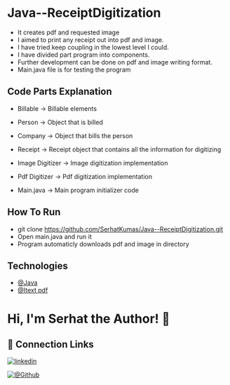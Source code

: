 # Java--ReceiptDigitization

- It creates pdf and requested image
- I aimed to print any receipt out into pdf and image.
- I have tried keep coupling in the lowest level I could.
- I have divided part program into components.
- Further development can be done on pdf and image writing format.
- Main.java file is for testing the program


## Code Parts Explanation

- Billable -> Billable elements
- Person -> Object that is billed
- Company -> Object that bills the person
- Receipt -> Receipt object that contains all the information for digitizing
- Image Digitizer -> Image digitization implementation
- Pdf Digitizer -> Pdf digitization implementation


- Main.java -> Main program initializer code


## How To Run
- git clone https://github.com/SerhatKumas/Java--ReceiptDigitization.git
- Open main.java and run it
- Program automaticly downloads pdf and image in directory


## Technologies

- [@Java](https://www.java.com/tr/)
- [@Itext pdf](https://itextpdf.com)


# Hi, I'm Serhat the Author! 👋


## 🔗 Connection Links

[![linkedin](https://img.shields.io/badge/linkedin-0A66C2?style=for-the-badge&logo=linkedin&logoColor=white)](https://www.linkedin.com/in/serhatkumas/)

[![@Github](https://img.shields.io/badge/github-0A66C2?style=for-the-badge&logo=github&logoColor=white)](https://www.github.com/serhatkumas)
